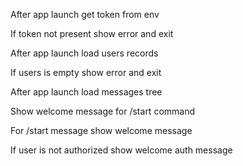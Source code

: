 After app launch get token from env

If token not present show error and exit

After app launch load users records

If users is empty show error and exit

After app launch load messages tree

Show welcome message for /start command

For /start message show welcome message

If user is not authorized show welcome auth message